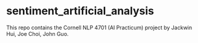 # sentiment_artificial_analysis

This repo contains the Cornell NLP 4701 (AI Practicum) project by Jackwin Hui, Joe Choi, John Guo. 

